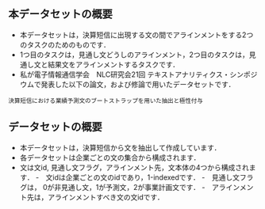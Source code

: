 ## 本データセットの概要
- 本データセットは，決算短信に出現する文の間でアラインメントをする2つのタスクのためのものです．
- 1つ目のタスクは，見通し文どうしのアラインメント，2つ目のタスクは，見通し文と結果文をアラインメントするタスクです．
- 私が電子情報通信学会　NLC研究会21回 テキストアナリティクス・シンポジウムで発表した以下の論文，および修論で用いたデータセットです．
```
決算短信における業績予測文のブートストラップを用いた抽出と極性付与
```

## データセットの概要
- 本データセットは，決算短信から文を抽出して作成しています．
- 各データセットは企業ごとの文の集合から構成されます．
- 文は文id, 見通し文フラグ，アラインメント先，文本体の4つから構成されます．
  -　文idは企業ごとの文のidであり，1-indexedです．
  -　見通し文フラグは， 0が非見通し文，1が予測文，2が事業計画文です．
  -　アラインメント先は，アラインメントすべき文の文idです．
